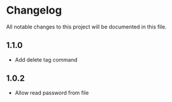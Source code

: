 # Changelog

All notable changes to this project will be documented in this file.

## 1.1.0

- Add delete tag command

## 1.0.2

- Allow read password from file
